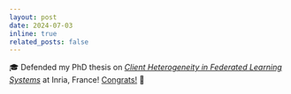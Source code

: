 ```yaml
---
layout: post
date: 2024-07-03
inline: true
related_posts: false
---
```


🎓 Defended my PhD thesis on [*Client Heterogeneity in Federated Learning Systems*](https://www.theses.fr/s318701) at Inria, France! [Congrats!](https://x.com/inria_sophia/status/1813195733723390148) 🥳
